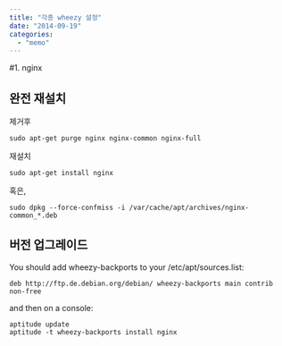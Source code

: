 ```yaml
---
title: "각종 wheezy 설정"
date: "2014-09-19"
categories: 
  - "memo"
---
```


#1. nginx

## 완전 재설치

제거후

```
sudo apt-get purge nginx nginx-common nginx-full
```

재설치

```
sudo apt-get install nginx
```

혹은,

```
sudo dpkg --force-confmiss -i /var/cache/apt/archives/nginx-common_*.deb 
```

## 버전 업그레이드

You should add wheezy-backports to your /etc/apt/sources.list:

```
deb http://ftp.de.debian.org/debian/ wheezy-backports main contrib non-free
```

and then on a console:

```
aptitude update
aptitude -t wheezy-backports install nginx
```
